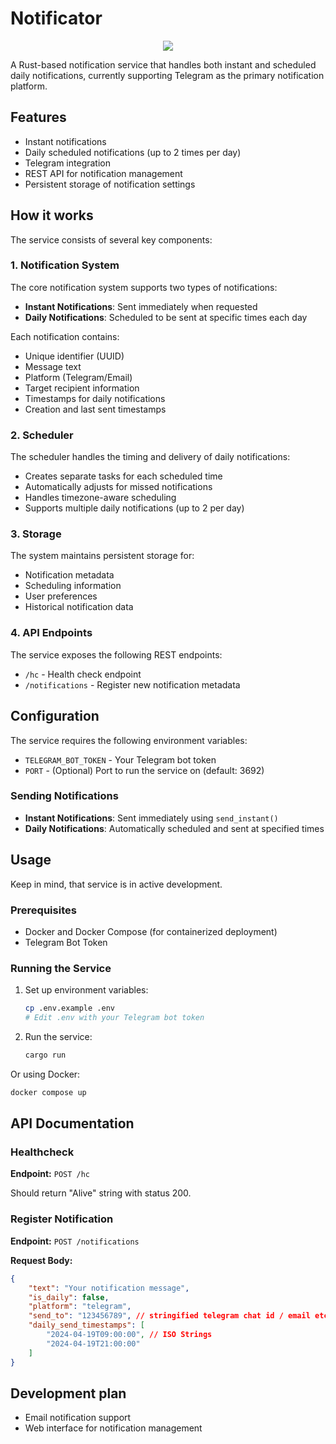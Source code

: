 # Notificator

<p align="center">
  <a>
    <img src="https://skillicons.dev/icons?i=rust,redis" />
  </a>
</p>


A Rust-based notification service that handles both instant and scheduled daily notifications, currently supporting Telegram as the primary notification platform.

## Features

- Instant notifications
- Daily scheduled notifications (up to 2 times per day)
- Telegram integration
- REST API for notification management
- Persistent storage of notification settings

## How it works

The service consists of several key components:

### 1. Notification System

The core notification system supports two types of notifications:
- **Instant Notifications**: Sent immediately when requested
- **Daily Notifications**: Scheduled to be sent at specific times each day

Each notification contains:
- Unique identifier (UUID)
- Message text
- Platform (Telegram/Email)
- Target recipient information
- Timestamps for daily notifications
- Creation and last sent timestamps

### 2. Scheduler

The scheduler handles the timing and delivery of daily notifications:
- Creates separate tasks for each scheduled time
- Automatically adjusts for missed notifications
- Handles timezone-aware scheduling
- Supports multiple daily notifications (up to 2 per day)

### 3. Storage

The system maintains persistent storage for:
- Notification metadata
- Scheduling information
- User preferences
- Historical notification data

### 4. API Endpoints

The service exposes the following REST endpoints:
- `/hc` - Health check endpoint
- `/notifications` - Register new notification metadata

## Configuration

The service requires the following environment variables:
- `TELEGRAM_BOT_TOKEN` - Your Telegram bot token
- `PORT` - (Optional) Port to run the service on (default: 3692)

### Sending Notifications

- **Instant Notifications**: Sent immediately using `send_instant()`
- **Daily Notifications**: Automatically scheduled and sent at specified times

## Usage

Keep in mind, that service is in active development.

### Prerequisites

- Docker and Docker Compose (for containerized deployment)
- Telegram Bot Token

### Running the Service

1. Set up environment variables:
   ```bash
   cp .env.example .env
   # Edit .env with your Telegram bot token
   ```

2. Run the service:
   ```bash
   cargo run
   ```

Or using Docker:
   ```bash
   docker compose up
   ```

## API Documentation

### Healthcheck

**Endpoint:** `POST /hc`

Should return "Alive" string with status 200.

### Register Notification

**Endpoint:** `POST /notifications`

**Request Body:**
```json
{
    "text": "Your notification message",
	"is_daily": false,
    "platform": "telegram",
    "send_to": "123456789", // stringified telegram chat id / email etc.
    "daily_send_timestamps": [
        "2024-04-19T09:00:00", // ISO Strings
        "2024-04-19T21:00:00"
    ]
}
```

## Development plan

- Email notification support
- Web interface for notification management